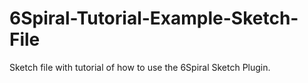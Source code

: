 # 6Spiral-Tutorial-Example-Sketch-File
Sketch file with tutorial of how to use the 6Spiral Sketch Plugin.
